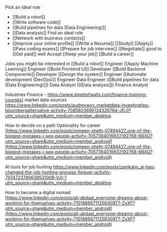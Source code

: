 
Pick an ideal role
* [[Build a robot]]
* [[Write software code]]
* [[Build pipelines for data (Data Engineering)]]
* [[Data analysis]]
Find an ideal role
* [[Network with business contacts]]
* [[Improve your online profile]]
[[Write a Resume]]
[[Study]]
[[Apply]]
[[Pass coding exams]]
[[Prepare for job interview]]
[[Negotiate]] good to [[Get paid]] well
Accept
[[Keep your job]]
[[Build a career]]

Jobs you might be interested in
[[Build a robot]] Engineer
[[Apply Machine Learning]] Engineer
[[Build Frontend UI]] Developer
[[Build Backend Components]] Developer
[[Design the system]] Engineer
[[Automate development (DevOps)]] Engineer
Data Engineer ([[Build pipelines for data (Data Engineering)]])
Data Analyst ([[Data analysis]])
Finance Analyst

Industries
Finance - https://www.streetofwalls.com/finance-training-courses/
market data sources
https://www.linkedin.com/posts/audreywxy_marketdata-investingtips-bloombergalternative-activity-7085823695134326784-JfL0?utm_source=share&utm_medium=member_desktop

How to decide on a path
Optionality for career  
[https://www.linkedin.com/posts/romeen-sheth-07494427_one-of-the-biggest-mistakes-i-see-people-activity-7057394019932192768-6BXQ?utm_source=share&utm_medium=member_android](https://www.linkedin.com/posts/romeen-sheth-07494427_one-of-the-biggest-mistakes-i-see-people-activity-7057394019932192768-6BXQ?utm_source=share&utm_medium=member_android)

AI tools for job hunting
https://www.linkedin.com/posts/zainkahn_ai-has-changed-the-job-hunting-process-forever-activity-7074723780639531008-VJI-?utm_source=share&utm_medium=member_desktop

How to become a digital nomad  
[https://www.linkedin.com/posts/ali-abdaal_everyone-dreams-about-working-for-themselves-activity-7101886671125630977-ZxXF?utm_source=share&utm_medium=member_android](https://www.linkedin.com/posts/ali-abdaal_everyone-dreams-about-working-for-themselves-activity-7101886671125630977-ZxXF?utm_source=share&utm_medium=member_android)